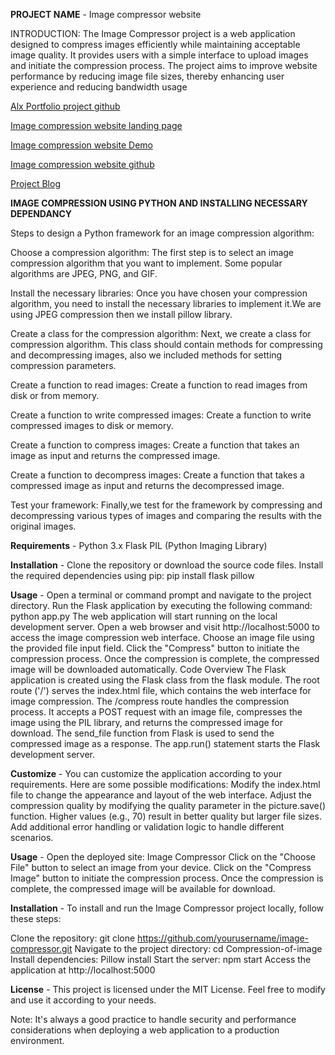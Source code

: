 **PROJECT NAME** - Image compressor website

INTRODUCTION: The Image Compressor project is a web application designed to compress images efficiently while maintaining acceptable image quality. It provides users with a simple interface to upload images and initiate the compression process. The project aims to improve website performance by reducing image file sizes, thereby enhancing user experience and reducing bandwidth usage

[Alx Portfolio project github](https://github.com/Newyby/Alx-Portfolio-project.git)

[Image compression website landing page](https://newyby.github.io/Alx-test-project/)

[Image compression website Demo](http://127.0.0.1:5000)     

[Image compression website github](https://github.com/Newyby/Compression-of-image.git)

[Project Blog](https://medium.com/@officialraydata/the-purpose-of-my-project-is-to-develop-an-image-compression-website-that-offers-users-a-simple-and-e2f0efe560bf)


**IMAGE COMPRESSION USING PYTHON AND INSTALLING NECESSARY DEPENDANCY**

Steps to design a Python framework for an image compression algorithm:

Choose a compression algorithm: The first step is to select an image compression algorithm that you want to implement. Some popular algorithms are JPEG, PNG, and GIF.

Install the necessary libraries: Once you have chosen your compression algorithm, you need to install the necessary libraries to implement it.We are using JPEG compression then we install pillow library.

Create a class for the compression algorithm: Next, we create a class for compression algorithm. This class should contain methods for compressing and decompressing images, also we included methods for setting compression parameters.

Create a function to read images: Create a function to read images from disk or from memory.

Create a function to write compressed images: Create a function to write compressed images to disk or memory.

Create a function to compress images: Create a function that takes an image as input and returns the compressed image.

Create a function to decompress images: Create a function that takes a compressed image as input and returns the decompressed image.

Test your framework: Finally,we test for the framework by compressing and decompressing various types of images and comparing the results with the original images.

**Requirements** - Python 3.x Flask PIL (Python Imaging Library)

**Installation** - Clone the repository or download the source code files. Install the required dependencies using pip: pip install flask pillow

**Usage** - Open a terminal or command prompt and navigate to the project directory. Run the Flask application by executing the following command: python app.py The web application will start running on the local development server. Open a web browser and visit http://localhost:5000 to access the image compression web interface. Choose an image file using the provided file input field. Click the "Compress" button to initiate the compression process. Once the compression is complete, the compressed image will be downloaded automatically. Code Overview The Flask application is created using the Flask class from the flask module. The root route ('/') serves the index.html file, which contains the web interface for image compression. The /compress route handles the compression process. It accepts a POST request with an image file, compresses the image using the PIL library, and returns the compressed image for download. The send_file function from Flask is used to send the compressed image as a response. The app.run() statement starts the Flask development server.

**Customize** - You can customize the application according to your requirements. Here are some possible modifications: Modify the index.html file to change the appearance and layout of the web interface. Adjust the compression quality by modifying the quality parameter in the picture.save() function. Higher values (e.g., 70) result in better quality but larger file sizes. Add additional error handling or validation logic to handle different scenarios.

**Usage** - Open the deployed site: Image Compressor Click on the "Choose File" button to select an image from your device. Click on the "Compress Image" button to initiate the compression process. Once the compression is complete, the compressed image will be available for download.

**Installation** - To install and run the Image Compressor project locally, follow these steps:

Clone the repository: git clone https://github.com/yourusername/image-compressor.git Navigate to the project directory: cd Compression-of-image Install dependencies: Pillow install Start the server: npm start Access the application at http://localhost:5000

**License** - This project is licensed under the MIT License. Feel free to modify and use it according to your needs.

Note: It's always a good practice to handle security and performance considerations when deploying a web application to a production environment.
